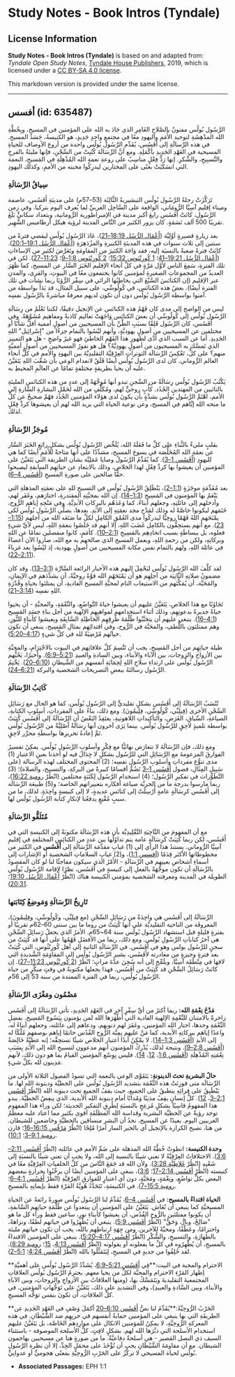 # Study Notes - Book Intros (Tyndale)

## License Information

**Study Notes - Book Intros (Tyndale)** is based on and adapted from: _Tyndale Open Study Notes_, [Tyndale House Publishers](https://tyndaleopenresources.com/), 2019, which is licensed under a [CC BY-SA 4.0 license](https://creativecommons.org/licenses/by-sa/4.0/legalcode.en).

This markdown version is provided under the same license.



--------------------------------

## أفسس (id: 635487)

الرَّسُول بُولُس مفتونٌ بالصَّلاحِ الغَامِرِ الذي جَادَ به الله على المؤمنين في المسيحِ، وبِخُطَّةِ الله المدْهِشَةِ لتوحيد الأُمَمِ واليهودِ معًا في مجتمعٍ واحدٍ جَدِيدٍ، هو الكنيسةُ، جَسَدُ المسيح. في هذه الرِّسالَةِ إلى أَفَسُس، يُقَدِّم الرَّسُول بُولُس واحدة من أروع الأوصاف للحياةِ المسيحية في العَهْدِ الجَدِيدِ بأكْمَلِهِ. ومع أنَّ الرِّسَالَةَ كُتُبِتْ من السِّجْنِ، فإنها مليئةٌ بالفرحِ والتَّسبِيحِ، والشِّكرِ. إنها رَدُّ فِعْلٍ مناسِبٌ على روعةِ نعمةِ الله المُذْهِلَةِ في المَسيحِ، النعمة التي انسَكَبَتْ بغنًى على المختارين ليدرِكُوا محبته من الأممِ، وكذلك اليهودِ.

### **سِياقُ الرِّسَالَةِ**

تَرَكَّزَتْ رحلةُ الرَّسُول بُولُس التبشيريةُ الثَّالِثَة (53–57م) على مدينَةِ أَفَسُس، عاصمة وميناء إقليم آسِيَّا الرُّومَاني، الواقعة على السَّاحِل الغربيِّ لما يُعرف اليوم بتركيا. وفي زمن الرَّسُول، كانَتْ أَفَسُس رابعَ أكبر مدينة في الإمبراطورية الرُّومانية، وبتعداد سكانيٍّ بَلَغَ تقريبًا 500 ألف نَسَمَةٍ. كان يزور الكثير من النَّاس المدينة لرؤية هيكل أرطاميس الشَّهِير.

بعد زيارةٍ قصيرةٍ أوَّلِيَّة ([أَعْمَال الرُّسُل 18:19–21](https://ref.ly/Acts18:19-Acts18:21))، عَادَ الرَّسُول بُولُس ليقضي فترةً من سنتين إلى ثلاث سنوات في هذه المدينَةِ الكبيرةِ والمزُدَهِرَةِ ([أَعْمَال الرُّسُل 19:1–20:1](https://ref.ly/Acts19:1-Acts20:1)). كانَتْ فترةً صعبةً بالنسبَة إليه، فقد وَاجَهَ الكثيرَ من المقاومَةِ وتَعَرَّضَ لكثيرِ من الإساءاتِ ([أَعْمَال الرُّسُل 19:21–41](https://ref.ly/Acts19:21-Acts19:41)؛ [1 كُورِنْثوس 15:32](https://ref.ly/1Cor15:32)؛ [2 كُورِنْثوس 1:8–9](https://ref.ly/2Cor1:8-2Cor1:9)؛ [11:23–27](https://ref.ly/2Cor11:23-2Cor11:27)). لكن في تلك الفترةِ، سَمِعَ الناس لأَوَّل مَرَّةٍ في كلِّ أنحاء الإقليم الخَبَرَ السَّار عن المسيح، كما ظَهَرَ العديدُ من المجموعاتِ الصغيرةِ لمؤمنين كانوا يجتمعون معًا في البيوتِ، والقرى، والمدنِ عبر الإقليم (إن الكنائسَ السَّبْعَ التي يخاطِبُها الرائي في سِفْر الرُّؤيَا ربما نشأت في تلك الفترة أيضًا). بعضُ هذه الكنائس، في كُولُوسِّي، على سبيل المثال، قد بَدَأَ بواسطة من آمنوا بواسطة الرَّسُول بُولُس دون أن تكون لديهم معرفةٌ مباشرةٌ بالرَّسُول نفسِه.

ليس من الواضح إلى مدى كان فَهْمُ هذه الكنائس عن الإنجيل دقيقًا، لكننا نَعْلَمُ من رِسَالَةِ الرَّسُول بُولُس إلى كُولُوسِّي أن بعضَ الكنائس وَاجَهَتْ تعاليم كاذبةً ومفاهيم مُشَوَّهَةً. وفي أَفَسُس، كان الرَّسُول قَلِقًا بسبَبِ الظَّنِّ بأن المسيحيين من أصولٍ أممية أقلُّ شأنًا أو مختلفين عن المسيحيين من أصولٍ يهوديَّةٍ، وأنهم ليْسُوا بالتمام جزءًا من "إِسْرائِيل" اللهِ الجَدِيدِ. أما عن السبب الذي أدَّى لظهورِ هذا الفَهْمِ الخاطئِ فهو غيرُ واضِحٍ \- هل هو التمييز الذي تَمسَّك به المسيحيون من أصولٍ يهودِيَّةً؟ هل هو نفورُ المسيحيين من أصولٍ أمميَّةٍ منهم؟ على كلٍّ، تَعْكِسُ الرِّسَالَة التوتراتِ العِرْقِيَّةَ التقليدِيَّةَ بين اليهودِ والأممِ في كلِّ أنحاء العالم الرُّوماني. كان لدى الرَّسُول بُولُس أيضًا قَلَقٌ لانعدام الوعي بأن شَعْبَ اللهِ يَتَعَيَّنُ عليه أن يحيا بطريقةٍ مختلفةٍ تمامًا عن العالَمِ المحيطِ به.

يَكْتُبُ الرَّسُول بُولُس رِسَالَةً من السِّجنِ تبدو أنها مُوجَّهَةً إلى عددٍ من هذه الكنائسِ المليئةِ بالتائبين من المهتدين الجُدُد. كأَبٍ روحيٍّ لهم، ومُكَلَّفٍ من الله لحَمْلِ البشارةِ السَّارةِ إلى الأمم، اهْتَمَّ الرَّسُول بُولُس بشدَّةٍ بأن يكونَ لدى هؤلاء المؤمنين الجُدُد فهْمٌ صحيحٌ عن كلٍّ ما منحه الله إيَّاهم في المسيح، وعن نوعية الحياة التي يريد الله لهم أن يعيشوها كردِّ فِعْلٍ لذلك.

### **مُوجَزُ الرِّسَالَةِ**

بقلبٍ مليءٌ بالثَّناءِ على كلِّ ما فَعَلَهُ الله، يُلَخِّص الرَّسُول بُولُس بشكلٍ رائعٍ الخَبَرَ السَّار عن نعمَةِ الله المُخَلِّصَة في يسوع المسيح، مشدِّدًا على أنها متاحةٌ للأُمَمِ أيضًا كما هي لليهودِ ([أَفَسُس 1–3](https://ref.ly/Eph1:1-Eph3:21)). كما يُقَدِّمُ الرَّسُولُ وصايا عَمَلِيَّة بشأن الطريقة التي يَتَعَيَّنُ على المؤمنين أن يعيشوا بها كردِّ فِعْلٍ لهذا الخلاص، وذلك بالابتعادِ عن حياتِهِم السابقةِ ليصبحوا حقًّا صالحين على صورةِ المسيحِ ([أَفَسُس 4–6](https://ref.ly/Eph4:1-Eph6:24)).

بعد مُقَدِّمَةٍ موجَزَةٍ ([1:1–2](https://ref.ly/Eph1:1-Eph1:2))، يَنْطَلِقُ الرَّسُول بُولُس في التسبيحِ للهِ على نعمَتِهِ المذهلةِ التي يَنْعَمُ بها المؤمنون في المَسِيح ([1:3–14](https://ref.ly/Eph1:3-Eph1:14)). إن الله بمحبَّتِهِ المقتدرةِ، اختارَهم، وغَفَر لهم، وأدخلهم إلى عائلتِهِ، وجعلهم أبناءً، كما وَعَدَهُم بالبركاتِ الأبدِيَّةِ. وفي مَنْحِهِ إياهم الرُّوح، خَتَمَهم ليكونوا خاصَّةً له وذلك لمَدْحِ مجد نعمَتِهِ إلى الأبَدِ. بعدها، يصلِّي الرَّسُول بُولُس لكي يمْنَحَهم اللهُ فَهْمًا روحِيًّا ليدركُوا مدى العُمْقِ الكامِلِ لكلِّ ما صَنَعَه الله من أجلهم ([1:15–23](https://ref.ly/Eph1:15-Eph1:23)). مع أنهم يستحِقُّون بالكامِل غَضَبَ اللهِ، إلا أنهم قد خَلَصُوا بنعمَةِ اللهِ، ليس لأيِّ شيءٍ فعلوه، بل ببساطَةٍ بسبب اتحادِهِم بالمَسِيحِ ([2:1–10](https://ref.ly/Eph2:1-Eph2:10)). كأمَمٍ، كانوا منفصلين تمامًا عن اللهِ وبركاتِهِ، ولكن من رحمةِ اللهِ، وبعمل المسيح الذي صالحهم به مع الله، صاروا الآن أعضاءً في عائلة اللهِ، ولهم بالتمام نفس مكانة المسيحيين من أصولٍ يهودية، إذ ليْسُوا بعد غرباءً ([2:11–22](https://ref.ly/Eph2:11-Eph2:22)).

لقد كلَّفَ الله الرَّسُول بُولُس ليَحْمِلَ إليهم هذه الأخبار الرائعة السَّارَّة ([3:1–13](https://ref.ly/Eph3:1-Eph3:13)). وقد كان مضمونُ صلاتِهِ الثَّانِيَة من أجلِهِم هو أن يَمْنَحَهُم الله قوَّةً روحيَّةً، أن يشدِّدَهم في الإيمانِ، والمَحَبَّة، أن يُمَكِّنَهم من الاستيعاب التام لمحبَّةِ المسيح الفاديةِ، أن يمتلئوا بحياةِ وقُدْرَةِ اللهِ نفسِه ([3:14–21](https://ref.ly/Eph3:14-Eph3:21)).

تَجَاوُبًا مع هذا الخلاصِ، يَتَعَيَّنُ عليهم أن يعيشوا حياةَ التَّواضُعِ، والنِّعْمَةِ، والمحبَّةِ \- أن يحيوا حياةً جديرةً بدعوتِهِم، وذلك أثناء استخدامهم لمواهبِهِم الإلهية من أجل بناءِ جسَدِ المَسِيح ([4:1–16](https://ref.ly/Eph4:1-Eph4:16)). ينبغي عليهم أن يتجَنَّبُوا ظُلْمَةَ طُرِقِهِم الخاطِئَةِ السَّابِقَةِ ويعيشوا كأبناءٍ للنُّورِ، وهم ممتلئون باللُّطفِ، والمحَبَّة في الرُّوح، وفي اقتدائِهِم بمثالِ المَسِيح، ينبعي أن تكون حياتُهم مُرْضِيَةً لله في كلِّ شيءٍ ([4:17–5:20](https://ref.ly/Eph4:17-Eph5:20)).

طيلة حياتِهِم من أجل المَسِيحِ، يجب أن تَتَّسِمَ كلَّ علاقاتِهم في البيوت بالاحْتِرَامِ، والمحبَّةِ بين الأزواج والزوجات، بين الآباء والأبناء، وبين السادةِ والعبيدِ ([5:21–6:9](https://ref.ly/Eph5:21-Eph6:9)). وأخيرًا، يَحُثُّهم الرَّسُول بُولُس على ارتداءِ سلاحِ اللهِ لِحِمَايَةِ أنفسهم من الشَّيطانِ ([6:10–20](https://ref.ly/Eph6:10-Eph6:20)). يَخْتِمُ الرَّسُول رسالتَهُ ببعضِ التصريحات الشخصية والبركة ([6:21–24](https://ref.ly/Eph6:21-Eph6:24)).

### **كَاتِبُ الرِّسَالَةِ**

تُنْسَبُ الرِّسَالَةُ إلى أَفَسُس بشكلٍ تقليديٍّ إلى الرَّسُول بُولُس، كما هو الحال مع رَسَائِلِ السِّجْنِ الأخرى (فِيلِبِّي، كُولُوسِّي، فِلِيمُونَ). ومع ذلك، بناءً على المفرداتِ، أسلوبِ الكتابةِ، الصياغةِ، السِّياقِ، الغَرَضِ، والتأكيداتِ اللاهوتيةِ، يعتَقِدُ البَعْضُ أن الرِّسَالَةُ إلى أَفَسُس كُتِبَتْ بواسطة تلميذٍ لاحِقٍ للرَّسُول بُولُس. بينما يَرَى آخرون أنها رِسَالَةٌ أَصْلِيَّةٌ من الرَّسُول بُولُس تَمَّ إعادةُ تحريرِها بواسطَةِ محرِّر لاحِقٍ.

ومع ذلك، فإن الرِّسَالَةَ لا تتعارَض نهائيًّا مع فِكْرِ وأسلوبِ الرَّسُول بُولُس. يمكِنُ تفسيرُ الفوارقَ المزعومةَ مع الرَّسَائِلِ التي للرَّسُول بشكلٍ لا جِدَالَ فيه لو أخذنا بعينِ الاعتبارِ (1\) مدى تنوُّع مفرداتِ وأسلوبِ الرَّسُول نفسِه؛ (2\) المحتوى المختلف لهذه الرسالة (على سَبِيلِ المِثَالِ، فصول [أَفَسُس 1–3](https://ref.ly/Eph1:1-Eph3:21) تَضُمُّ أقسامًا كبيرةً من البركةِ، والتسبيح، والصلاة)؛ (3\) التَّطَوُّرات في تفكيرِ الرَّسُول؛ (4\) استخدام الرَّسُول لِكَتَبَةٍ مختلفين (انْظُرْ [رومية 16:22](https://ref.ly/Rom16:22))، ربما مارسوا بدرجة ما من الحريَّة صياغة أفكاره بتعبيراتهم الخاصة؛ و(5\) طبيعَة الرِّسَالَة إلى أَفَسُس كرِسَالَةٍ عامةٍ أُرْسِلَتْ إلى كنائسِ عديدةٍ، لا إلى كنيسةٍ واحِدَةٍ. لذلك، ما من سببٍ مُقْنِعٍ يدفعُنا لإنكارِ كتابة الرَّسُول بُولُس لها.

### مُتَلَقُّو الرِّسَالَةِ

مع أن المفهومَ من النَّاحِيَةِ التَّقْلِيدِيَّة بأن هذه الرِّسَالَةَ مكتوبَةٌ إلى الكنيسةِ التي في أَفَسُس، لكن ربما كُتِبَتْ كَرِسَالَةٍ عامة يتم تداوُلُها بين عددٍ من الكنائِسِ المختلفةِ في إقليمِ آسِيَّا الرُّوماني. يستندُ هذا الرأي إلى (1\) غيابِ مقدِّمَة الرِّسَالَةِ إلى **أَفَسُس** في الكثير من مخطوطاتها الأكثر قِدَمًا ([أفسس 1:1](https://ref.ly/Eph1:1))، و(2\) غيابِ السلاماتِ الشخصيةِ أو الإشارات إلى أسماءِ أشخاصِ بعينِهِم في الرِّسَالَةِ \- الأَمْرُ الذي سيكون مفاجئًا لنا لو كان المقصودُ بالرِّسَالَةِ أن تكون موجَّهَةً بالفعلِ إلى كنيسةٍ في أَفَسُس، نظرًا لإقامة الرَّسُول بُولُس الطويلة في المدينة ومعرفته الشخصية بمؤمني الكنيسة هناك (انْظُرْ [أَعْمَال الرُّسُل 19:10](https://ref.ly/Acts19:10)؛ [20:31](https://ref.ly/Acts20:31)).

### **تَارِيخُ الرِّسَالَةِ وَمَوضِعُ كِتَابَتها**

الرِّسَالَةُ إلى أَفَسُس هي واحِدَةٌ من رَسَائِلِ السِّجْنِ (مع فِيلِبِّي، وكُولُوسِّي، وفِلِيمُونَ)، المعروفَة من الناحية التقليديَّة على أنها كُتِبَتْ من روما ما بين سنتي 60–62م تقريبًا أو بفترةٍ قليلةٍ قبل استشهاد الرَّسُول بُولُس سنة 64\~65م. الأمرُ الذي يجعلُ رَسائِلَ السِّجْنِ هي آخرُ كتاباتِ الرَّسُولِ بُولُس. ومع ذلك، ربما من الأفضَلِ فَهْمُها على أنها قد كُتِبَتْ من سجنٍ للرَّسُول بولس وهو في أَفَسُس. في الرِّسَالَةِ الثانية إلى أهل كُورِنْثُوس، التي كُتِبَتْ بعد فترةٍ وجيزةٍ من مغادرته لأَفَسُس، يشير الرَّسُول بُولُس إلى المقاوَمَةِ الشَّديدةِ التي لاقها في مِنْطَقَة آسِيَّا، ويلَمِّح إلى أنه سُجِنَ عدَّةَ مراتٍ؛ انْظُرْ ([2 كُورِنْثُوس 11:23–27](https://ref.ly/2Cor11:23-2Cor11:27)). إن كانَتْ رَسَائِلُ السِّجْنِ قد كُتِبَتْ من أَفَسُس، فهذا يجعلها مكتوبةً في وقتٍ مبكِّرٍ من حياة الرَّسُول بُولُس، ربما في الفترة الممتدة من سنة 53 إلى 56م.

### **مَضْمُون ومَغْزَى الرِّسَالَةِ**

**مَدْحُ نِعْمَةِ الله:** ربما أكثرُ من أيِّ سِفْرٍ آخرٍ في العَهْدِ الجَدِيدِ، تأتي الرِّسَالَةُ إلى أَفَسُس زاخرةً بالامتنان للنِّعْمِةِ الإلهية الفادية التي أَظْهَرَها الله لمن يؤمنون بِيَسُوع المَسِيح. بفضِلِ النِّعْمَةِ وحدها، اختار الله المؤمنين، وغَفَرَ لهم ذنوبهم، ودعاهم إلى عائلته، وجعلهم أبناءً له، واعدًا إياهم ببركاتِهِ الأبدية، كما مَنَّ عليهم بِمِنَّة الرُّوح القُدُس خاتمًا إياهم بوصفهم مُلْكًا له إلى الأبدِ ([أَفَسُس 1:3–14](https://ref.ly/Eph1:3-Eph1:14)). لا يمْكِنُ أبدًا اعتبار الخلاص شيئًا نستحِقَّه؛ إنه عطيَّةٌ خَالِصَةٌ ([أَفَسُس 2:8–9](https://ref.ly/Eph2:8-Eph2:9)). ونتيجة لذلك، يُدْرِكُ المؤمنون أنهم مدعوون لتسبيحِ الله إلى الأَبَدِ بِسَبَبِ نِعْمَتِهِ المُذْهِلَةِ ([أَفَسُس 1:6](https://ref.ly/Eph1:6)، [12](https://ref.ly/Eph1:12)، [14](https://ref.ly/Eph1:14)). فليس بِوِسْع المؤمنين القيامُ بما هو دون ذلك، لأنهم مَدِينون لله بكلِّ شيءٍ.

**حالُ البشريةِ تحتَ الدينونةِ:** يَتَقَوَّى الوعي بالنعمة التي تسودُ الفصول الثلاثة الأولى من الرِّسَالَة متى قورِنَتْ هذه النِّعْمَة بتشديد الرَّسُول بُولُس على الخطيَّة ودينونة الله لها. ما يَنْطَبِقُ على قرائِهِ ينطبقُ على الجميع، حيث يقفُ الجميع تحت دينونة الله (انْظُرْ [أَفَسُس 2:1–3](https://ref.ly/Eph2:1-Eph2:3)، [12](https://ref.ly/Eph2:12)). كلُّ إنسانٍ يقِفُ مذنِبًا وَمُدانًا أمام دينونة الله الأبدية، الذي يبغِضُ الخطيَّةَ. يبدو هذا المفهومُ قاسِيًا بشكلٍ مُزعِجٍ بالنسبَةِ لِطُرِقِ التفكير الحديثة؛ لكن وراء هذا المفهوم توجد رؤيةٌ عن الخطيَّة البشرية وقداسة الله المطلَقَةِ أقوى بكثير مما اعتاد عليه معظَمُ الغربيين اليوم. بعيدًا عن المسيح، نجدُ أن البشر منساقين بالخطيَّةِ وخاضعين للشيطان. من هنا، تصبح الكرازة بالإنجيل أي بالخبر السار أمرًا مُلِحًا (انْظُرْ [مَرْقُس 16:15–16](https://ref.ly/Mark16:15-Mark16:16)؛ قارن [رومية 9:1–3](https://ref.ly/Rom9:1-Rom9:3)؛ [10:1](https://ref.ly/Rom10:1)).

**وحدة الكنيسة:** انطوتْ خُطَّةُ الله المذهلة على ضَمِّ الأمم في عائلته (انْظُرْ [أَفَسُس 2:11–3:6](https://ref.ly/Eph2:11-Eph3:6)). الاختلافاتُ العِرْقِيَّةُ لا تعني شيئًا بالنسبة إلى الله، ولا يجب أن تعني شيئًا بالنسبَةِ إلى شَعْبِهِ (انْظُرْ [غَلاطِيَّة 3:28](https://ref.ly/Gal3:28)). ولأن الله قد جَمَعَ النَّاسَ من كلِّ الخلفياتِ العِرْقِيَّةِ معًا في كنيسته (انْظُرْ [أَفَسُس 2:14–17](https://ref.ly/Eph2:14-Eph2:17)؛ [3:6](https://ref.ly/Eph3:6))، ينبغي على المؤمنين أيضًا أن يرحِّبُوا بحرارةٍ ببعضهم البعض بكلِّ تواضُعٍ، ونِعْمَةٍ، ومَحَبَّةٍ، دون أي اعتبارٍ للفوارقِ العِرْقِيَّةِ (انْظُرْ [أَفَسُس 4:1–6](https://ref.ly/Eph4:1-Eph4:6)؛ [رومية 15:5–7](https://ref.ly/Rom15:5-Rom15:7)). في الكنيسَةِ، تَتَحَدَّدُ هُويَّةُ المَرْءِ فقط بإيمانِهِ بالمسيحِ.

**الحياة اقتداءً بالمسيح:** في [أَفَسُس 4–6](https://ref.ly/Eph4:1-Eph6:24)، يُقَدِّمُ لنا الرَّسُول بُولُس صورةً رائعةً عن الحياةِ المسيحيَّةِ كما ينبغي أن تُعَاش. يَتَعَيَّنُ على المؤمنين أن يبتعدوا عن ظُلْمَةِ حياتِهِم السَّابقةِ، أن يكونوا ممتلئين بالرُّوح القُدُس، أن يعيشوا كأبناءِ نورٍ، ساعين فقط وراء كل ما هو "صَالِحٌ، وبارٌّ، وَحَقٌّ" (انْظُرْ [أَفَسُس 5:9](https://ref.ly/Eph5:9)). ينبغي أن يُظْهِرُوا في حياتهم لطفًا، ونزاهةً، واحترامًا، وعَطْفًا، ومحبَّةً للآخرين. ومن جِهَةِ ارتباطِهِم بالله، يجب أن تكون حياتهم مليئة بالطهارَةِ، والتسبيحِ، والشُّكْرِ (انْظُرْ [أَفَسُس 4:17–5:20](https://ref.ly/Eph4:17-Eph5:20)). ينبغي على المؤمنين الاقتداءُ بالمسيحِ، أن يُظْهِرُوه في كلِّ ما يفعلونه أو يقولونه (انْظُرْ [أَفَسُس 4:13](https://ref.ly/Eph4:13)، [15](https://ref.ly/Eph4:15)؛ [رومية 8:29](https://ref.ly/Rom8:29)). لقد خُلِقُوا من جديدٍ في المسيحِ، لِيَتَمَثَّلُوا بالله (انْظُرْ [أَفَسُس 4:24](https://ref.ly/Eph4:24)؛ [5:1–2](https://ref.ly/Eph5:1-Eph5:2)).

**الاحترام والمحبة في البيت:**فِي [أَفَسُس 5:21–6:9](https://ref.ly/Eph5:21-Eph6:9)، يُشَدِّدُ الرَّسُول بُولُس على أهميَّةِ إظهار المَرْءِ الاحترام والمحبَّة لكلِّ من يحيا معهم. يحترمُ الرَّسُول بُولُس العلاقاتِ المجتمعيةَ التقليديةَ ويَتَمَسَّكُ بها، (ومنها العلاقاتُ بين الأزواجِ والزوجاتِ، وبين الآباءِ والأبناءِ، وبين السَّادةِ والعبيدِ)، وفي التشديدِ على ذلك، يَتَعَيَّنُ على تَوَجُّهاتِ المؤمنين، في كلِّ العلاقاتِ، أن تكونَ بنفس توَجُّه المسيحِ.

**الحَرْبُ الرُّوحِيَّةُ:**يُقَدِّمُ لنا نصُّ [أَفَسُس 6:10–20](https://ref.ly/Eph6:10-Eph6:20) أكمَلَ وَصْفٍ في العَهْدِ الجَدِيدِ عن الطريقَةِ التي بها ينبغي على المؤمنين حمايةُ أنفسهم في حربِهِم ضد الشَّيْطَانِ. في هذه المعركةِ الرُّوحِيَّةِ، لا يمكِنُ للمؤمنين الاتكال على موارِدِهم الخَاصَّة، بل يَتَعَيَّنُ عليهم استخدام الأسلحة التي دبَّرَها الله لهم. بشكلٍ لافِتٍ، كلُّ الأسلحة الموصوفة \- باستثناء السيف ذي النصل القصير \- هي أسلحةٌ دفاعيَّةٌ. ما من صورةٍ هنا عن مسيحيين يهاجمون الشيطان. مع أن مقاومَةَ الشَّيْطَانِ يجب أن تُؤْخَذَ على محمَلِ الجِدِّ، إلا أن نظرة الرَّسُول بُولُس لحياة المسيحي لا تركِّزُ على الحَرْبِ الرُّوحِيَّةِ بمعنًى هجوميٍّ أو عدوانِيٍّ.

* **Associated Passages:** EPH 1:1

